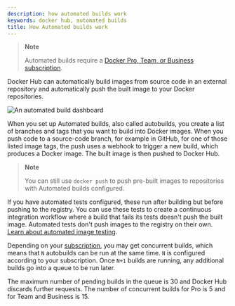 ```yaml
---
description: how automated builds work
keywords: docker hub, automated builds
title: How Automated builds work
---
```


> **Note**
>
> Automated builds require a
> [Docker Pro, Team, or Business subscription](../../subscription/_index.md).

Docker Hub can automatically build images from source code in an external
repository and automatically push the built image to your Docker repositories.

![An automated build dashboard](images/index-dashboard.png)

When you set up Automated builds, also called autobuilds, you create a list of
branches and tags that you want to build into Docker images. When you push code
to a source-code branch, for example in GitHub, for one of those listed image
tags, the push uses a webhook to trigger a new build, which produces a Docker
image. The built image is then pushed to Docker Hub.

> **Note**
>
> You can still use `docker push` to push pre-built images to
repositories with Automated builds configured.

If you have automated tests configured, these run after building but before
pushing to the registry. You can use these tests to create a continuous
integration workflow where a build that fails its tests doesn't push the built
image. Automated tests don't push images to the registry on their own. [Learn about automated image testing](automated-testing.md).

Depending on your [subscription](https://www.docker.com/pricing),
you may get concurrent builds, which means that `N` autobuilds can be run at the
same time. `N` is configured according to your subscription. Once `N+1` builds
are running, any additional builds go into a queue to be run later.

The maximum number of pending builds in the queue is 30 and Docker Hub discards further
requests. The number of concurrent builds for Pro is 5 and
for Team and Business is 15.